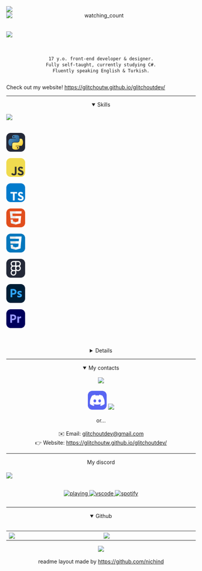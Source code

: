<div align="center" class="head-me" style="display: flex; flex-flow: column wrap;">
	<img src="https://api.statusbadges.me/badge/status/731480310184935426"/>
	<img src="https://komarev.com/ghpvc/?username=glitchoutw&color=9963B3" alt="watching_count"/>
	<br>
	<br>
	<img src="https://cdn.discordapp.com/attachments/731537919860539432/1248617530898124901/Hi__my_name_is-removebg-preview.png?ex=66645131&is=6662ffb1&hm=1bf418786855e846ac2892bb464cb1a3178dec76c5b1f608c1ee0c4bc8a57584&"/>
	<br><br>
 
	17 y.o. front-end developer & designer.
 	Fully self-taught, currently studying C#.
  	Fluently speaking English & Turkish.
</div>

Check out my website! https://glitchoutw.github.io/glitchoutdev/

----

<div align="center" class="skills" style="display: flex; flex-flow: column wrap">
	<details open>
	<summary>Skills</summary><br>
	<div align="center" class="skills" style="display: flex; flex-flow: column wrap">
	<img src="https://raw.githubusercontent.com/nichind/nichind/dd073285c74006a8a95048c2eb528b50dfa91730/assets/img/skills.svg"/><br><br>
	<img src="https://raw.githubusercontent.com/tandpfun/skill-icons/de91fca307a83d75fc5b1f6ce24540454acead41/icons/Python-Dark.svg" width="50"/><a>&nbsp;</a> 
	<img src="https://raw.githubusercontent.com/tandpfun/skill-icons/de91fca307a83d75fc5b1f6ce24540454acead41/icons/JavaScript.svg" width="50"/><a>&nbsp;</a> 
	<img src="https://raw.githubusercontent.com/tandpfun/skill-icons/de91fca307a83d75fc5b1f6ce24540454acead41/icons/TypeScript.svg" width="50"/><a>&nbsp;</a> 
	<img src="https://raw.githubusercontent.com/tandpfun/skill-icons/de91fca307a83d75fc5b1f6ce24540454acead41/icons/HTML.svg" width="50"/><a>&nbsp;</a> 
	<img src="https://raw.githubusercontent.com/tandpfun/skill-icons/de91fca307a83d75fc5b1f6ce24540454acead41/icons/CSS.svg" width="50"/><a>&nbsp;</a> 
	<img src="https://raw.githubusercontent.com/tandpfun/skill-icons/de91fca307a83d75fc5b1f6ce24540454acead41/icons/Figma-Dark.svg" width="50"/><a>&nbsp;</a> 
	<img src="https://raw.githubusercontent.com/tandpfun/skill-icons/de91fca307a83d75fc5b1f6ce24540454acead41/icons/Photoshop.svg" width="50"/><a>&nbsp;</a> 
	<img src="https://raw.githubusercontent.com/tandpfun/skill-icons/de91fca307a83d75fc5b1f6ce24540454acead41/icons/Premiere.svg" width="50"/><a>&nbsp;</a> 
	<br><br>
	<details>
	<br><br>
	<details>
	<summary>Frameworks & Other stuff</summary>
		<br>
		<img src="https://skillicons.dev/icons?i=nginx,git,fastapi,cs,discord,redis,godot,postgresql"/><br>
		<img src="https://skillicons.dev/icons?i=nodejs,replit,github"/><br>
  		<a>And much more...</a>		
	</details>
	</details>
</div>

----

<div align="center" class="contacts" style="display: flex; flex-flow: column wrap;">
	<details open>
	<summary>My contacts</summary><br>
	<img src="https://raw.githubusercontent.com/nichind/nichind/dd073285c74006a8a95048c2eb528b50dfa91730/assets/img/contacts.svg"/>
	<br><br>
 	<a href="https://discordlookup.com/user/731480310184935426"><img src="https://raw.githubusercontent.com/tandpfun/skill-icons/de91fca307a83d75fc5b1f6ce24540454acead41/icons/Discord.svg" width="50"/></a>
  	<a href="https://instagram.com/glitchoutw"><img src="https://upload.wikimedia.org/wikipedia/commons/thumb/9/95/Instagram_logo_2022.svg/1200px-Instagram_logo_2022.svg.png" width="50"/></a>
   	<br><br>or...<br><br>
    	<a>✉️ Email: <a href="mailto://glitchoutdev@gmail.com">glitchoutdev@gmail.com</a></a><br>
     	<a>👉 Website: <a href="https://glitchoutw.github.io/glitchoutdev/">https://glitchoutw.github.io/glitchoutdev/</a></a>
	</details>	
</div>


----
<summary>My discord</summary>
<br>


<div style="display: flex; flex-direction: row;">
  <a align="center" href="https://discord.com/users/731480310184935426">
    <img align="center" src="https://lanyard-profile-readme.vercel.app/api/731480310184935426?theme=dark&animated=true&hideDiscrim=true&borderRadius=30px&hideStatus=true"
      </a>
</div>  
<br>

![playing](https://api.statusbadges.me/badge/playing/731480310184935426) 
![vscode](https://api.statusbadges.me/badge/vscode/731480310184935426)
[![spotify](https://api.statusbadges.me/badge/spotify/731480310184935426)](https://api.statusbadges.me/openspotify/731480310184935426)

</details>

----

<div align="center" class="todo" style="display: flex; flex-flow: column">
<details open>
<summary>Github</summary><br>
<table align="center">
	<tr>
		<td width="1200px">
        <img align="center" src="https://github-readme-stats.vercel.app/api?username=glitchoutw&theme=midnight-purple&show_icons=true&hide_border=true&count_private=true&bg_color=0D1117" draggable="false">
		</td>
		<td width="1200px">
        <img align="center" src="https://github-readme-stats.vercel.app/api/top-langs/?username=glitchoutw&theme=midnight-purple&show_icons=true&hide_border=true&layout=compact&bg_color=0D1117" draggable="false">
		</td>
	</tr>
</table>
<td width="1200px">
<a href="http://www.github.com/glitchoutw"><img src="https://github-readme-streak-stats.herokuapp.com/?user=glitchoutw&theme=midnight-purple&hide_border=true&bg_color=0D1117"/></a>
</details>
</td>

readme layout made by <a href="https://github.com/nichind">https://github.com/nichind</a>
